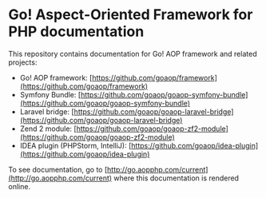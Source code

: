 Go! Aspect-Oriented Framework for PHP documentation
===================================================

This repository contains documentation for Go! AOP framework and related
projects:

- Go! AOP framework: [https://github.com/goaop/framework](https://github.com/goaop/framework)
- Symfony Bundle: [https://github.com/goaop/goaop-symfony-bundle](https://github.com/goaop/goaop-symfony-bundle)
- Laravel bridge: [https://github.com/goaop/goaop-laravel-bridge](https://github.com/goaop/goaop-laravel-bridge)
- Zend 2 module: [https://github.com/goaop/goaop-zf2-module](https://github.com/goaop/goaop-zf2-module)
- IDEA plugin (PHPStorm, IntelliJ): [https://github.com/goaop/idea-plugin](https://github.com/goaop/idea-plugin)

To see documentation, go to [http://go.aopphp.com/current](http://go.aopphp.com/current)
where this documentation is rendered online.

